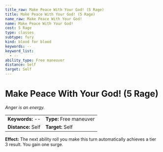 ```yaml
---
title_raw: Make Peace With Your God! (5 Rage)
title: Make Peace With Your God! (5 Rage)
name_raw: Make Peace With Your God!
name: Make Peace With Your God!
cost: 5 Rage
type: classes
subtype: fury
kind: blood for blood
keywords: --
keyword_list:
  - --
ability_type: Free maneuver
distance: Self
target: Self
---
```


# Make Peace With Your God! (5 Rage)

*Anger is an energy.*

|                    |                         |
| :----------------- | :---------------------- |
| **Keywords:** --   | **Type:** Free maneuver |
| **Distance:** Self | **Target:** Self        |

**Effect:** The next ability roll you make this turn automatically achieves a tier 3 result. You gain one surge.
